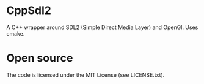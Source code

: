 CppSdl2
======
A C++ wrapper around SDL2 (Simple Direct Media Layer) and OpenGl. Uses cmake.

Open source
======
The code is licensed under the MIT License (see LICENSE.txt).
